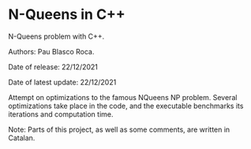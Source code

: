 # N-Queens in C++
N-Queens problem with C++.

Authors: Pau Blasco Roca.

Date of release: 22/12/2021

Date of latest update: 22/12/2021

Attempt on optimizations to the famous NQueens NP problem. Several optimizations take place in the code, and the executable benchmarks its iterations and computation time.

Note: Parts of this project, as well as some comments, are written in Catalan.
